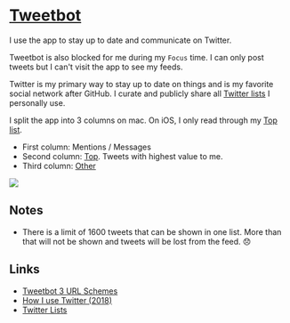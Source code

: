 # [Tweetbot](https://tapbots.com/tweetbot/mac/)

I use the app to stay up to date and communicate on Twitter.

Tweetbot is also blocked for me during my `Focus` time. I can only post tweets but I can't visit the app to see my feeds.

Twitter is my primary way to stay up to date on things and is my favorite social network after GitHub. I curate and publicly share all [Twitter lists](https://twitter.com/nikitavoloboev/lists) I personally use.

I split the app into 3 columns on mac. On iOS, I only read through my [Top list](https://twitter.com/nikitavoloboev/lists/top).

- First column: Mentions / Messages
- Second column: [Top](https://twitter.com/nikitavoloboev/lists/top). Tweets with highest value to me.
- Third column: [Other](https://twitter.com/nikitavoloboev/lists/other)

![](https://i.imgur.com/gdQRoke.png)

## Notes

- There is a limit of 1600 tweets that can be shown in one list. More than that will not be shown and tweets will be lost from the feed. 😞

## Links

- [Tweetbot 3 URL Schemes](https://tapbots.net/tweetbot3/support/url-schemes/)
- [How I use Twitter (2018)](https://krausefx.com/blog/how-i-use-twitter)
- [Twitter Lists](https://github.com/AndySparks/captains-log/blob/master/resources/reading-lists/twitter-lists.md)
